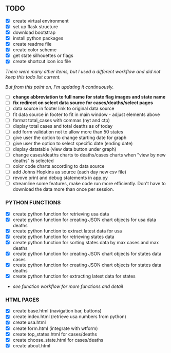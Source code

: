 ## TODO

- [x] create virtual environment
- [x] set up flask structure
- [x] download bootstrap
- [x] install python packages
- [x] create readme file
- [x] create color scheme
- [x] get state silhouettes or flags
- [x] create shortcut icon ico file

_There were many other items, but I used a different workflow and did not keep this todo list current._

_But from this point on, I'm updating it continuously._

- [ ] **change abbreviation to full name for state flag images and state name**
- [ ] **fix redirect on select data source for cases/deaths/select pages**
- [ ] data source in footer link to original data source
- [ ] fit data source in footer to fit in main window - adjust elements above
- [ ] format total_cases with commas (nyt and ctp)
- [ ] display total cases and total deaths as of today
- [ ] add form validation not to allow more than 50 states
- [ ] give user the option to change starting date for graph
- [ ] give user the option to select specific date (ending date)
- [ ] display datatable (view data button under graph)
- [ ] change cases/deaths charts to deaths/cases charts when "view by new deaths" is selected
- [ ] color code charts according to data source
- [ ] add Johns Hopkins as source (each day new csv file)
- [ ] revove print and debug statements in app.py
- [ ] streamline some features, make code run more efficiently. Don't have to download the data more than once per session.

### PYTHON FUNCTIONS

- [x] create python function for retrieving usa data
- [x] create python function for creating JSON chart objects for usa data deaths
- [x] create python function to extract latest data for usa
- [x] create python function for retrieving states data
- [x] create python function for sorting states data by max cases and max deaths
- [x] create python function for creating JSON chart objects for states data cases
- [x] create python function for creating JSON chart objects for states data deaths
- [x] create python function for extracting latest data for states
- _see function workflow for more functions and detail_

### HTML PAGES

- [x] create base.html (navigation bar, buttons)
- [x] create index.html (retrieve usa numbers from python)
- [x] create usa.html
- [x] create form.html (integrate with wtform)
- [x] create top_states.html for cases/deaths
- [x] create choose_state.html for cases/deaths
- [x] create about.html
